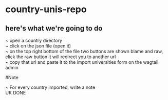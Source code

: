 # country-unis-repo
## here's what we're going to do

~ open a country directory  
~ click on the json file (open it)  
~ on the top right bottom of the file two buttons are shown blame and raw, click the raw button it will   redirect you to another url  
~ copy that url and paste it to the import universities form on the wagtail admin  


#Note

~ For every country imported, write a note  
	UK DONE


